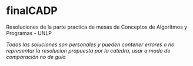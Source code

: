 # finalCADP
Resoluciones de la parte practica de mesas de Conceptos de Algoritmos y Programas - UNLP


*Todas las soluciones son personales y pueden contener errores o no representar la resolucion propuesta por la catedra, usar a modo de comparación no de guía*

